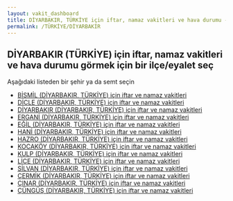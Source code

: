 ```yaml
---
layout: vakit_dashboard
title: DİYARBAKIR, TÜRKİYE için iftar, namaz vakitleri ve hava durumu - ilçe/eyalet seç
permalink: /TÜRKİYE/DİYARBAKIR
---
```


## DİYARBAKIR (TÜRKİYE) için iftar, namaz vakitleri ve hava durumu  görmek için bir ilçe/eyalet seç

Aşağıdaki listeden bir şehir ya da semt seçin

* [BİSMİL (DİYARBAKIR, TÜRKİYE) için iftar ve namaz vakitleri](/TÜRKİYE/DİYARBAKIR/BİSMİL)
* [DİCLE (DİYARBAKIR, TÜRKİYE) için iftar ve namaz vakitleri](/TÜRKİYE/DİYARBAKIR/DİCLE)
* [DİYARBAKIR (DİYARBAKIR, TÜRKİYE) için iftar ve namaz vakitleri](/TÜRKİYE/DİYARBAKIR/DİYARBAKIR)
* [ERGANİ (DİYARBAKIR, TÜRKİYE) için iftar ve namaz vakitleri](/TÜRKİYE/DİYARBAKIR/ERGANİ)
* [EĞİL (DİYARBAKIR, TÜRKİYE) için iftar ve namaz vakitleri](/TÜRKİYE/DİYARBAKIR/EĞİL)
* [HANİ (DİYARBAKIR, TÜRKİYE) için iftar ve namaz vakitleri](/TÜRKİYE/DİYARBAKIR/HANİ)
* [HAZRO (DİYARBAKIR, TÜRKİYE) için iftar ve namaz vakitleri](/TÜRKİYE/DİYARBAKIR/HAZRO)
* [KOCAKÖY (DİYARBAKIR, TÜRKİYE) için iftar ve namaz vakitleri](/TÜRKİYE/DİYARBAKIR/KOCAKÖY)
* [KULP (DİYARBAKIR, TÜRKİYE) için iftar ve namaz vakitleri](/TÜRKİYE/DİYARBAKIR/KULP)
* [LİCE (DİYARBAKIR, TÜRKİYE) için iftar ve namaz vakitleri](/TÜRKİYE/DİYARBAKIR/LİCE)
* [SİLVAN (DİYARBAKIR, TÜRKİYE) için iftar ve namaz vakitleri](/TÜRKİYE/DİYARBAKIR/SİLVAN)
* [ÇERMİK (DİYARBAKIR, TÜRKİYE) için iftar ve namaz vakitleri](/TÜRKİYE/DİYARBAKIR/ÇERMİK)
* [ÇINAR (DİYARBAKIR, TÜRKİYE) için iftar ve namaz vakitleri](/TÜRKİYE/DİYARBAKIR/ÇINAR)
* [ÇÜNGÜŞ (DİYARBAKIR, TÜRKİYE) için iftar ve namaz vakitleri](/TÜRKİYE/DİYARBAKIR/ÇÜNGÜŞ)

<script type="text/javascript">
  var GLOBAL_COUNTRY = 'TÜRKİYE';
  var GLOBAL_CITY = 'DİYARBAKIR';
  var GLOBAL_STATE = 'DİYARBAKIR';
</script>
